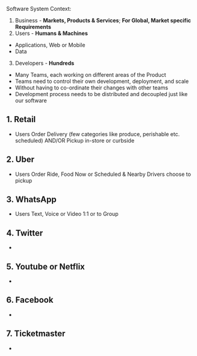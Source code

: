 Software System Context:

1. Business - **Markets, Products & Services**; **For Global, Market specific Requirements** 
2. Users - **Humans & Machines** 
* Applications, Web or Mobile
* Data
3. Developers - **Hundreds**
* Many Teams, each working on different areas of the Product
* Teams need to control their own development, deployment, and scale
* Without having to co-ordinate their changes with other teams
* Development process needs to be distributed and decoupled just like our software

## 1. Retail
* Users Order Delivery (few categories like produce, perishable etc. scheduled) AND/OR Pickup in-store or curbside
## 2. Uber
* Users Order Ride, Food Now or Scheduled & Nearby Drivers choose to pickup 
## 3. WhatsApp
* Users Text, Voice or Video 1:1 or to Group
## 4. Twitter
* 
## 5. Youtube or Netflix
* 
## 6. Facebook
* 
## 7. Ticketmaster
* 
